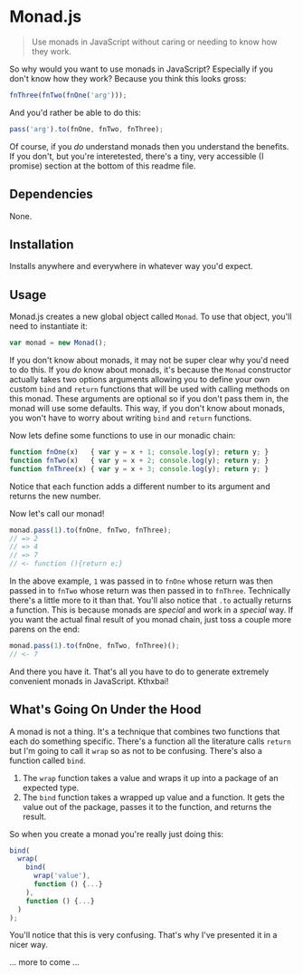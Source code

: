 Monad.js
========

> Use monads in JavaScript without caring or needing to know how they work.

So why would you want to use monads in JavaScript?  Especially if you don't know how they work?  Because you think this looks gross:

```javascript
fnThree(fnTwo(fnOne('arg')));
```

And you'd rather be able to do this:

```javascript
pass('arg').to(fnOne, fnTwo, fnThree);
```

Of course, if you _do_ understand monads then you understand the benefits.  If you don't, but you're interetested, there's a tiny, very accessible (I promise) section at the bottom of this readme file.

Dependencies
------------

None.

Installation
------------

Installs anywhere and everywhere in whatever way you'd expect.

Usage
-----

Monad.js creates a new global object called `Monad`.  To use that object, you'll need to instantiate it:

```javascript
var monad = new Monad();
```

If you don't know about monads, it may not be super clear why you'd need to do this.  If you _do_ know about monads, it's because the `Monad` constructor actually takes two options arguments allowing you to define your own custom `bind` and `return` functions that will be used with calling methods on this monad.  These arguments are optional so if you don't pass them in, the monad will use some defaults.  This way, if you don't know about monads, you won't have to worry about writing `bind` and `return` functions.

Now lets define some functions to use in our monadic chain:

```javascript
function fnOne(x)   { var y = x + 1; console.log(y); return y; }
function fnTwo(x)   { var y = x + 2; console.log(y); return y; }
function fnThree(x) { var y = x + 3; console.log(y); return y; }
```

Notice that each function adds a different number to its argument and returns the new number.

Now let's call our monad!

```javascript
monad.pass(1).to(fnOne, fnTwo, fnThree);
// => 2
// => 4
// => 7
// <- function (){return e;}
```

In the above example, `1` was passed in to `fnOne` whose return was then passed in to `fnTwo` whose return was then passed in to `fnThree`.  Technically there's a little more to it than that.  You'll also notice that `.to` actually returns a function.  This is because monads are _special_ and work in a _special_ way.  If you want the actual final result of you monad chain, just toss a couple more parens on the end:

```javascript
monad.pass(1).to(fnOne, fnTwo, fnThree)();
// <- 7
```

And there you have it.  That's all you have to do to generate extremely convenient monads in JavaScript.  Kthxbai!

What's Going On Under the Hood
------------------------------

A monad is not a thing.  It's a technique that combines two functions that each do something specific.  There's a function all the literature calls `return` but I'm going to call it `wrap` so as not to be confusing.  There's also a function called `bind`.

1. The `wrap` function takes a value and wraps it up into a package of an expected type.
2. The `bind` function takes a wrapped up value and a function.  It gets the value out of the package, passes it to the function, and returns the result.

So when you create a monad you're really just doing this:

```javascript
bind(
  wrap(
    bind(
      wrap('value'),
      function () {...}
    ),
    function () {...}
  )
);
```

You'll notice that this is very confusing.  That's why I've presented it in a nicer way.

... more to come ...







